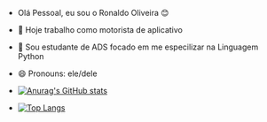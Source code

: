 - Olá Pessoal, eu sou o Ronaldo Oliveira 😊

- 🔭 Hoje trabalho como motorista de aplicativo
- 🌱 Sou estudante de ADS focado em me especilizar na Linguagem Python
- 😄 Pronouns: ele/dele

- [![Anurag's GitHub stats](https://github-readme-stats.vercel.app/api?username=Ronaldodev1982)](https://github.com/anuraghazra/github-readme-stats)
- [![Top Langs](https://github-readme-stats.vercel.app/api/top-langs/?username=Ronaldodev1982&layout=compact)](https://github.com/anuraghazra/github-readme-stats)
 




